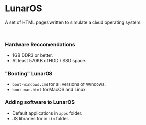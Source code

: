<h1>LunarOS</h1>
<p>A set of HTML pages written to simulate a cloud operating system.</p>

<br>

<h3>Hardware Reccomendations</h3>
<ul>
<li>1GB DDR3 or better.</li>
<li>At least 570KB of HDD / SSD space.</li>
</ul>

<h3>"Booting" LunarOS</h3>
<ul>
<li><code>boot-windows.cmd</code> for all versions of Windows.</li>
<li><code>boot-mac.html</code> for MacOS and Linux</li>
</ul>

<h3>Adding software to LunarOS</h3>
<ul>
<li>Default applications in <code>apps</code> folder.</li>
<li>JS libraries for in <code>lib</code> folder.</li>
<ul>
